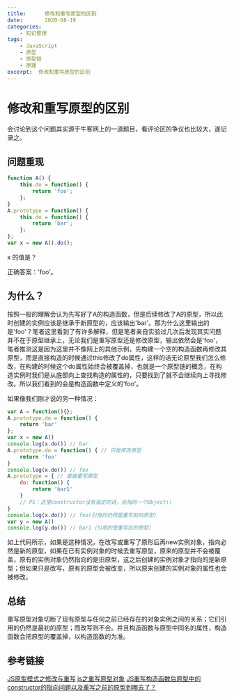 ```yaml
---
title:      修改和重写原型的区别
date:       2020-08-19
categories:
    - 知识整理
tags:
    - JavaScript
    - 原型
    - 原型链
    - 原理
excerpt:  修改和重写原型的区别
---
```

# 修改和重写原型的区别

会讨论到这个问题其实源于牛客网上的一道题目，看评论区的争议也比较大，遂记录之。

## 问题重现

```javascript
function A() {
    this.do = function() {
        return 'foo';
    };
}
A.prototype = function() {
    this.do = function() {
        return 'bar';
    };
};
var x = new A().do();
```

x 的值是？

正确答案：'foo'。

## 为什么？

按照一般的理解会认为先写好了A的构造函数，但是后续修改了A的原型，所以此时创建的实例应该是继承于新原型的，应该输出'bar'。那为什么这里输出的是'foo'？笔者这里看到了有许多解释，但是笔者亲自实验过几次后发现其实问题并不在于原型继承上，无论我们是重写原型还是修改原型，输出依然会是'foo'，笔者推测这是因为这里并不像网上的其他示例，先构建一个空的构造函数再修改其原型，而是直接构造的时候通过this修改了do属性，这样的话无论原型我们怎么修改，在构建的时候这个do属性始终会被覆盖掉，也就是一个原型链的概念，在构造实例时我们是从底部向上查找构造的属性的，只要找到了就不会继续向上寻找修改。所以我们看到的会是构造函数中定义的'foo'。

如果像我们刚才说的另一种情况：

```javascript
var A = function(){};
A.prototype.do = function() {
    return 'bar'
};
var x = new A()
console.log(x.do()) // bar
A.prototype.do = function() { // 只是修改原型
    return 'foo'
}
console.log(x.do()) // foo
A.prototype = { // 直接重写原型
    do: function() {
        return 'bar1'
    }
    // PS：这里constructor没有指定的话，会指向一个Object()
}
console.log(x.do()) // foo(引用的仍然是重写前的原型)
var y = new A()
console.log(y.do()) // bar1（引用的是重写后的原型）
```

如上代码所示，如果是这种情况，在改写或重写了原形后再new实例对象，指向必然是新的原型，如果在已有实例对象的时候去重写原型，原来的原型并不会被覆盖，原有的实例对象仍然指向的是旧原型，这之后创建的实例对象才指向的是新原型；但如果只是改写，原有的原型会被改变，所以原来创建的实例对象的属性也会被修改。

## 总结

重写原型对象切断了现有原型与任何之前已经存在的对象实例之间的关系；它们引用的仍然是最初的原型；而改写则不会。并且构造函数与原型中同名的属性，构造函数会把原型的覆盖掉，以构造函数的为准。

## 参考链接

[JS原型模式之修改与重写](https://blog.csdn.net/Beng_shakalaka/article/details/78379098)
[js之重写原型对象](https://www.cnblogs.com/tangjiao/p/9910185.html)
[JS重写构造函数后原型中的constructor的指向问题以及重写之前的原型到哪去了？](https://www.jianshu.com/p/93e0a8a2f2e8)
